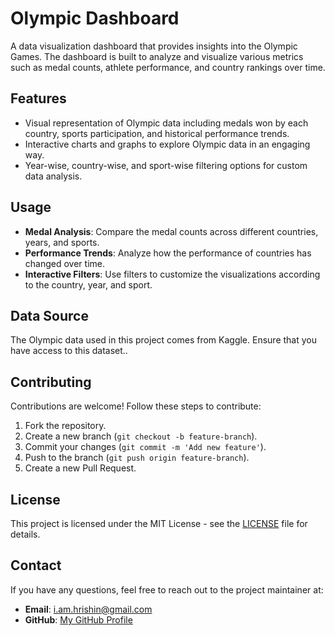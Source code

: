 # Olympic Dashboard

A data visualization dashboard that provides insights into the Olympic Games. The dashboard is built to analyze and visualize various metrics such as medal counts, athlete performance, and country rankings over time.

## Features

- Visual representation of Olympic data including medals won by each country, sports participation, and historical performance trends.
- Interactive charts and graphs to explore Olympic data in an engaging way.
- Year-wise, country-wise, and sport-wise filtering options for custom data analysis.


## Usage

- **Medal Analysis**: Compare the medal counts across different countries, years, and sports.
- **Performance Trends**: Analyze how the performance of countries has changed over time.
- **Interactive Filters**: Use filters to customize the visualizations according to the country, year, and sport.

## Data Source

The Olympic data used in this project comes from Kaggle. Ensure that you have access to this dataset..

## Contributing

Contributions are welcome! Follow these steps to contribute:

1. Fork the repository.
2. Create a new branch (`git checkout -b feature-branch`).
3. Commit your changes (`git commit -m 'Add new feature'`).
4. Push to the branch (`git push origin feature-branch`).
5. Create a new Pull Request.

## License

This project is licensed under the MIT License - see the [LICENSE](LICENSE) file for details.

## Contact

If you have any questions, feel free to reach out to the project maintainer at:

- **Email**: i.am.hrishin@gmail.com
- **GitHub**: [My GitHub Profile](https://github.com/hrishinthecoder)

